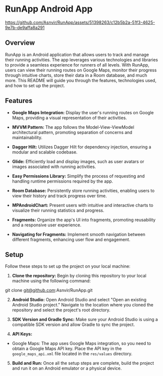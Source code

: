# RunApp Android App

https://github.com/Asnvir/RunApp/assets/51398263/c12b5b2a-51f3-4625-9e7b-de9affa8a291

## Overview

RunApp is an Android application that allows users to track and manage their running activities. The app leverages various technologies and libraries to provide a seamless experience for runners of all levels. With RunApp, users can view their running routes on Google Maps, monitor their progress through intuitive charts, store their data in a Room database, and much more. This README will guide you through the features, technologies used, and how to set up the project.

## Features

- **Google Maps Integration:** Display the user's running routes on Google Maps, providing a visual representation of their activities.

- **MVVM Pattern:** The app follows the Model-View-ViewModel architectural pattern, promoting separation of concerns and maintainability.

- **Dagger Hilt:** Utilizes Dagger Hilt for dependency injection, ensuring a modular and scalable codebase.

- **Glide:** Efficiently load and display images, such as user avatars or images associated with running activities.

- **Easy Permissions Library:** Simplify the process of requesting and handling runtime permissions required by the app.

- **Room Database:** Persistently store running activities, enabling users to view their history and track progress over time.

- **MPAndroidChart:** Present users with intuitive and interactive charts to visualize their running statistics and progress.

- **Fragments:** Organize the app's UI into fragments, promoting reusability and a responsive user experience.

- **Navigating for Fragments:** Implement smooth navigation between different fragments, enhancing user flow and engagement.

## Setup

Follow these steps to set up the project on your local machine:

1. **Clone the repository:** Begin by cloning this repository to your local machine using the following command:

git clone git@github.com:Asnvir/RunApp.git


2. **Android Studio:** Open Android Studio and select "Open an existing Android Studio project." Navigate to the location where you cloned the repository and select the project's root directory.

3. **SDK Version and Gradle Sync:** Make sure your Android Studio is using a compatible SDK version and allow Gradle to sync the project.

4. **API Keys:**

- Google Maps: The app uses Google Maps integration, so you need to obtain a Google Maps API key. Place the API key in the `google_maps_api.xml` file located in the `res/values` directory.

5. **Build and Run:** Once all the setup steps are complete, build the project and run it on an Android emulator or a physical device.



